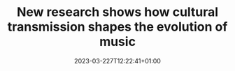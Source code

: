 ---
# Documentation: https://wowchemy.com/docs/managing-content/

title: "New research shows how cultural transmission shapes the evolution of music"
summary: 
authors: []
tags: []
categories: []
date: 2023-03-227T12:22:41+01:00

# Optional external URL for project (replaces project detail page).
external_link: ""

# Featured image
# To use, add an image named `featured.jpg/png` to your page's folder.
# Focal points: Smart, Center, TopLeft, Top, TopRight, Left, Right, BottomLeft, Bottom, BottomRight.
image:
  caption:
  focal_point: ""
  preview_only: false

# Custom links (optional).
#   Uncomment and edit lines below to show custom links.
links: 
- name: 
   url: https://www.ox.ac.uk/news/2023-03-22-new-research-shows-how-cultural-transmission-shapes-evolution-music
   icon_pack:
   icon: 

url_code: ""
url_pdf: ""
url_slides: ""
url_video: ""

# Slides (optional).
#   Associate this project with Markdown slides.
#   Simply enter your slide deck's filename without extension.
#   E.g. `slides = "example-slides"` references `content/slides/example-slides.md`.
#   Otherwise, set `slides = ""`.
slides: ""
---